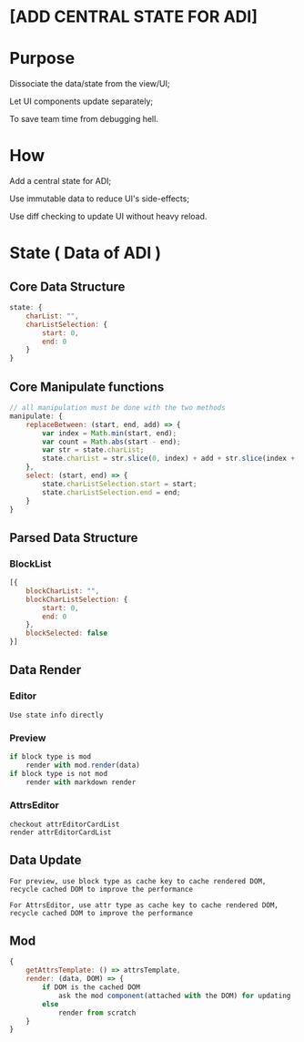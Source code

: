 # [ADD CENTRAL STATE FOR ADI]

# Purpose 

Dissociate the data/state from the view/UI;

Let UI components update separately;

To save team time from debugging hell.

# How

Add a central state for ADI;

Use immutable data to reduce UI's side-effects;

Use diff checking to update UI without heavy reload.

# State ( Data of ADI )

## Core Data Structure

```javascript
state: {   
    charList: "",
    charListSelection: {
        start: 0,
        end: 0
    }
}
```

## Core Manipulate functions

```javascript
// all manipulation must be done with the two methods
manipulate: {
    replaceBetween: (start, end, add) => {
        var index = Math.min(start, end);
        var count = Math.abs(start - end);
        var str = state.charList;
        state.charList = str.slice(0, index) + add + str.slice(index + count);
    },
    select: (start, end) => {
        state.charListSelection.start = start;
        state.charListSelection.end = end;
    }
}
```

## Parsed Data Structure

### BlockList
```javascript
[{
    blockCharList: "",
    blockCharListSelection: {
        start: 0,
        end: 0
    },
    blockSelected: false
}]
```

## Data Render

### Editor

```
Use state info directly
```

### Preview

```javascript
if block type is mod
    render with mod.render(data)
if block type is not mod
    render with markdown render
```

### AttrsEditor

```
checkout attrEditorCardList
render attrEditorCardList
```

## Data Update

```
For preview, use block type as cache key to cache rendered DOM, recycle cached DOM to improve the performance

For AttrsEditor, use attr type as cache key to cache rendered DOM, recycle cached DOM to improve the performance
```

## Mod

```javascript
{
    getAttrsTemplate: () => attrsTemplate,
    render: (data, DOM) => {
        if DOM is the cached DOM
            ask the mod component(attached with the DOM) for updating
        else
            render from scratch
    }
}
```